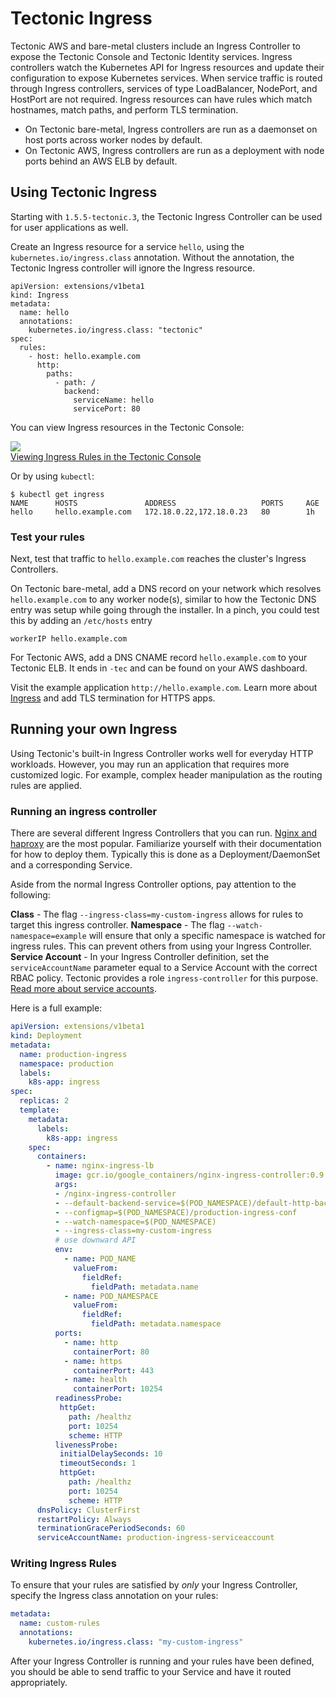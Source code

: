 # Tectonic Ingress

Tectonic AWS and bare-metal clusters include an Ingress Controller to expose the Tectonic Console and Tectonic Identity services. Ingress controllers watch the Kubernetes API for Ingress resources and update their configuration to expose Kubernetes services. When service traffic is routed through Ingress controllers, services of type LoadBalancer, NodePort, and HostPort are not required. Ingress resources can have rules which match hostnames, match paths, and perform TLS termination.

* On Tectonic bare-metal, Ingress controllers are run as a daemonset on host ports across worker nodes by default.
* On Tectonic AWS, Ingress controllers are run as a deployment with node ports behind an AWS ELB by default.

## Using Tectonic Ingress

Starting with `1.5.5-tectonic.3`, the Tectonic Ingress Controller can be used for user applications as well.

Create an Ingress resource for a service `hello`, using the `kubernetes.io/ingress.class` annotation. Without the annotation, the Tectonic Ingress controller will ignore the Ingress resource.

```
apiVersion: extensions/v1beta1
kind: Ingress
metadata:
  name: hello
  annotations:
    kubernetes.io/ingress.class: "tectonic"
spec:
  rules:
    - host: hello.example.com
      http:
        paths:
          - path: /
            backend:
              serviceName: hello
              servicePort: 80
```

You can view Ingress resources in the Tectonic Console:

<div class="row">
  <div class="col-lg-10 col-lg-offset-1 col-md-10 col-md-offset-1 col-sm-10 col-sm-offset-1 col-xs-12 col-xs-offset-1">
    <a href="../img/tectonic-ingress.png" class="co-m-screenshot">
      <img src="../img/tectonic-ingress.png">
      <div class="co-m-screenshot-caption">Viewing Ingress Rules in the Tectonic Console</div> 
    </a>
  </div>
</div>

Or by using `kubectl`:

```
$ kubectl get ingress
NAME      HOSTS               ADDRESS                   PORTS     AGE
hello     hello.example.com   172.18.0.22,172.18.0.23   80        1h
```

### Test your rules

Next, test that traffic to `hello.example.com` reaches the cluster's Ingress Controllers.
    
On Tectonic bare-metal, add a DNS record on your network which resolves `hello.example.com` to any worker node(s), similar to how the Tectonic DNS entry was setup while going through the installer. In a pinch, you could test this by adding an `/etc/hosts` entry

```
workerIP hello.example.com
```

For Tectonic AWS, add a DNS CNAME record `hello.example.com` to your Tectonic ELB. It ends in `-tec` and can be found on your AWS dashboard.

Visit the example application `http://hello.example.com`. Learn more about [Ingress][ingress-userguide] and add TLS termination for HTTPS apps.

## Running your own Ingress
 
Using Tectonic's built-in Ingress Controller works well for everyday HTTP workloads. However, you may run an application that requires more customized logic. For example, complex header manipulation as the routing rules are applied.

### Running an ingress controller

There are several different Ingress Controllers that you can run. [Nginx and haproxy][controller-deployments] are the most popular. Familiarize yourself with their documentation for how to deploy them. Typically this is done as a Deployment/DaemonSet and a corresponding Service.

Aside from the normal Ingress Controller options, pay attention to the following:

**Class** - The flag `--ingress-class=my-custom-ingress` allows for rules to target this ingress controller.
**Namespace** - The flag `--watch-namespace=example` will ensure that only a specific namespace is watched for ingress rules. This can prevent others from using your Ingress Controller.
**Service Account** - In your Ingress Controller definition, set the `serviceAccountName` parameter equal to a Service Account with the correct RBAC policy. Tectonic provides a role `ingress-controller` for this purpose. [Read more about service accounts][service-accounts].

Here is a full example:

```yaml
apiVersion: extensions/v1beta1
kind: Deployment
metadata:
  name: production-ingress
  namespace: production
  labels:
    k8s-app: ingress
spec:
  replicas: 2
  template:
    metadata:
      labels:
        k8s-app: ingress
    spec:
      containers:
        - name: nginx-ingress-lb
          image: gcr.io/google_containers/nginx-ingress-controller:0.9.0-beta.10
          args:
          - /nginx-ingress-controller
          - --default-backend-service=$(POD_NAMESPACE)/default-http-backend
          - --configmap=$(POD_NAMESPACE)/production-ingress-conf
          - --watch-namespace=$(POD_NAMESPACE)
          - --ingress-class=my-custom-ingress
          # use downward API
          env:
            - name: POD_NAME
              valueFrom:
                fieldRef:
                  fieldPath: metadata.name
            - name: POD_NAMESPACE
              valueFrom:
                fieldRef:
                  fieldPath: metadata.namespace
          ports:
            - name: http
              containerPort: 80
            - name: https
              containerPort: 443
            - name: health
              containerPort: 10254
          readinessProbe:
           httpGet:
             path: /healthz
             port: 10254
             scheme: HTTP
          livenessProbe:
           initialDelaySeconds: 10
           timeoutSeconds: 1
           httpGet:
             path: /healthz
             port: 10254
             scheme: HTTP
      dnsPolicy: ClusterFirst
      restartPolicy: Always
      terminationGracePeriodSeconds: 60
      serviceAccountName: production-ingress-serviceaccount
```

### Writing Ingress Rules

To ensure that your rules are satisfied by _only_ your Ingress Controller, specify the Ingress class annotation on your rules:

```yaml
metadata:
  name: custom-rules
  annotations:
    kubernetes.io/ingress.class: "my-custom-ingress"
```

After your Ingress Controller is running and your rules have been defined, you should be able to send traffic to your Service and have it routed appropriately.

[ingress-userguide]: https://kubernetes.io/docs/user-guide/ingress/
[service-accounts]: onboard-service-account.md
[controller-deployments]: https://github.com/kubernetes/ingress/tree/master/examples/deployment
[nginx-ingress]: https://github.com/kubernetes/ingress/tree/master/controllers/nginx
